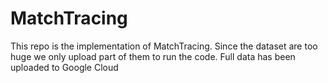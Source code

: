 # MatchTracing
This repo is the implementation of MatchTracing. Since the dataset are too huge we only upload part of them to run the code. Full data has been uploaded to Google Cloud

